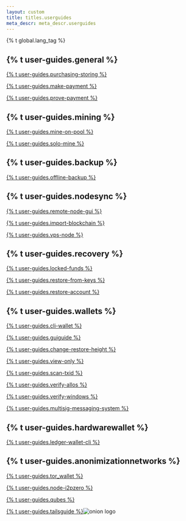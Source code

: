 ```yaml
---
layout: custom
title: titles.userguides
meta_descr: meta_descr.userguides
---
```

{% t global.lang_tag %}
<div class="guides">
    <section class="container">
        <div class="row">
            <div class="left half no-pad-sm col-lg-6 col-md-6 col-sm-12 col-xs-12">
                <div class="info-block">
                    <div class="row">
                        <div class="col">
                            <h2>{% t user-guides.general %}</h2>
                            <p><a href="{{site.baseurl}}/resources/user-guides/securely_purchase.html">{% t user-guides.purchasing-storing %}</a></p>
                            <p><a href="{{site.baseurl}}/resources/user-guides/make-payment.html">{% t user-guides.make-payment %}</a></p>
                            <p><a href="{{site.baseurl}}/resources/user-guides/prove-payment.html">{% t user-guides.prove-payment %}</a></p>
                        </div>
                    </div>
                </div>
            </div>
            <div class="right half col-lg-6 col-md-6 col-sm-12 col-xs-12">
                <div class="info-block">
                    <div class="row">
                        <div class="col">
                            <h2>{% t user-guides.mining %}</h2>
                            <p><a href="{{site.baseurl}}/resources/user-guides/mine-to-pool.html">{% t user-guides.mine-on-pool %}</a></p>
                            <p><a href="{{site.baseurl}}/resources/user-guides/solo_mine_GUI.html">{% t user-guides.solo-mine %}</a></p>
                        </div>
                    </div>
                </div>
            </div>
        </div>
    </section>
    <section class="container">
        <div class="row">
            <div class="left half no-pad-sm col-lg-6 col-md-6 col-sm-12 col-xs-12">
                <div class="info-block">
                    <div class="row">
                        <div class="col">
                            <h2>{% t user-guides.backup %}</h2>
                            <p><a href="{{site.baseurl}}/resources/user-guides/Offline_Backup.html">{% t user-guides.offline-backup %}</a></p>
                        </div>
                    </div>
                </div>
            </div>
            <div class="right half col-lg-6 col-md-6 col-sm-12 col-xs-12">
                <div class="info-block">
                    <div class="row">
                        <div class="col">
                            <h2>{% t user-guides.nodesync %}</h2>
                            <p><a href="{{site.baseurl}}/resources/user-guides/remote_node_gui.html">{% t user-guides.remote-node-gui %}</a></p>
                            <p><a href="{{site.baseurl}}/resources/user-guides/importing_blockchain.html">{% t user-guides.import-blockchain %}</a></p>
                            <p><a href="{{site.baseurl}}/resources/user-guides/vps_run_node.html">{% t user-guides.vps-node %}</a></p>
                        </div>
                    </div>
                </div>
            </div>
        </div>
    </section>    
    <section class="container">
        <div class="row">
            <div class="left half no-pad-sm col-lg-6 col-md-6 col-sm-12 col-xs-12">
                <div class="info-block">
                    <div class="row">
                        <div class="col">
                            <h2>{% t user-guides.recovery %}</h2>
                            <p><a href="{{site.baseurl}}/resources/user-guides/howto_fix_stuck_funds.html">{% t user-guides.locked-funds %}</a></p>
                            <p><a href="{{site.baseurl}}/resources/user-guides/restore_from_keys.html">{% t user-guides.restore-from-keys %}</a></p>
                            <p><a href="{{site.baseurl}}/resources/user-guides/restore_account.html">{% t user-guides.restore-account %}</a></p>
                        </div>
                    </div>
                </div>
            </div>
            <div class="right half col-lg-6 col-md-6 col-sm-12 col-xs-12">
                <div class="info-block">
                    <div class="row">
                        <div class="col">
                            <h2>{% t user-guides.wallets %}</h2>
                            <p><a href="{{site.baseurl}}/resources/user-guides/monero-wallet-cli.html">{% t user-guides.cli-wallet %}</a></p>
                            <p><a href="https://github.com/monero-ecosystem/monero-GUI-guide/blob/master/monero-GUI-guide.md">{% t user-guides.guiguide %}</a></p>
                            <p><a href="{{site.baseurl}}/resources/user-guides/change-restore-height.html">{% t user-guides.change-restore-height %}</a></p>
                            <p><a href="{{site.baseurl}}/resources/user-guides/view_only.html">{% t user-guides.view-only %}</a></p>
                            <p><a href="{{site.baseurl}}/resources/user-guides/scan-txid.html">{% t user-guides.scan-txid %}</a></p>
                            <p><a href="{{site.baseurl}}/resources/user-guides/verification-allos-advanced.html">{% t user-guides.verify-allos %}</a></p>
                            <p><a href="{{site.baseurl}}/resources/user-guides/verification-windows-beginner.html">{% t user-guides.verify-windows %}</a></p>
                            <p><a href="{{site.baseurl}}/resources/user-guides/multisig-messaging-system.html">{% t user-guides.multisig-messaging-system %}</a></p>
                        </div>
                    </div>
                </div>
            </div>
        </div>
    </section>
    <section class="container">
        <div class="row">
            <div class="left half no-pad-sm col-lg-6 col-md-6 col-sm-12 col-xs-12">
                <div class="info-block">
                    <div class="row">
                        <div class="col">
                            <h2>{% t user-guides.hardwarewallet %}</h2>
                            <p><a href="{{site.baseurl}}/resources/user-guides/ledger-wallet-cli.html">{% t user-guides.ledger-wallet-cli %}</a></p>
                        </div>
                    </div>
                </div>
            </div>
            <div class="right half col-lg-6 col-md-6 col-sm-12 col-xs-12">
                <div class="info-block">
                    <div class="row">
                        <div class="col">
                            <h2>{% t user-guides.anonimizationnetworks %}</h2>
                            <p><a href="{{site.baseurl}}/resources/user-guides/tor_wallet.html">{% t user-guides.tor_wallet %}</a></p>
                            <p><a href="{{site.baseurl}}/resources/user-guides/node-i2p-zero.html">{% t user-guides.node-i2pzero %}</a></p>
                            <p><a href="{{site.baseurl}}/resources/user-guides/cli_wallet_daemon_isolation_qubes_whonix.html">{% t user-guides.qubes %}</a></p>
                            <p><a href="http://xmrguide25ibknxgaray5rqksrclddxqku3ggdcnzg4ogdi5qkdkd2yd.onion">{% t user-guides.tailsguide %}</a><img alt="onion logo" class="onion-mid" src="/img/onion-tor.svg" title="Onion link"/></p>
                        </div>
                    </div>
                </div>
            </div>
        </div>
    </section>
</div>